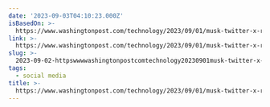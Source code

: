 ```yaml
---
date: '2023-09-03T04:10:23.000Z'
isBasedOn: >-
  https://www.washingtonpost.com/technology/2023/09/01/musk-twitter-x-russia-propaganda/
link: >-
  https://www.washingtonpost.com/technology/2023/09/01/musk-twitter-x-russia-propaganda/
slug: >-
  2023-09-02-httpswwwwashingtonpostcomtechnology20230901musk-twitter-x-russia-propaganda
tags:
  - social media
title: >-
  https://www.washingtonpost.com/technology/2023/09/01/musk-twitter-x-russia-propaganda/
---
```

 
